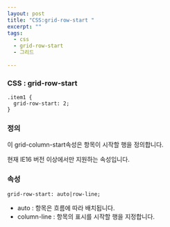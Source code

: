 ```yaml
---
layout: post
title: "CSS:grid-row-start "
excerpt: ""
tags: 
  - css
  - grid-row-start
  - 그리드
  
---
```



### CSS : grid-row-start
```
.item1 {
  grid-row-start: 2;
}
```
### 정의
이 grid-column-start속성은 항목이 시작할 행을 정의합니다.

현재 IE16 버전 이상에서만 지원하는 속성입니다.

### 속성
`grid-row-start: auto|row-line;`

+ auto : 항목은 흐름에 따라 배치됩니다.	
+ column-line : 항목의 표시를 시작할 행을 지정합니다.
